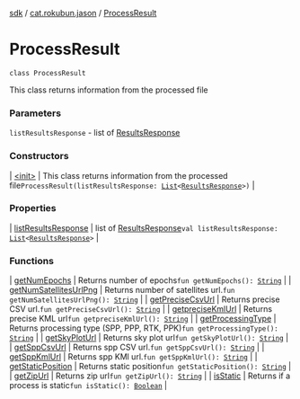 [sdk](../../index.md) / [cat.rokubun.jason](../index.md) / [ProcessResult](./index.md)

# ProcessResult

`class ProcessResult`

This class returns information from the processed file

### Parameters

`listResultsResponse` - list of [ResultsResponse](../../cat.rokubun.jason.repository.remote.dto/-results-response/index.md)

### Constructors

| [&lt;init&gt;](-init-.md) | This class returns information from the processed file`ProcessResult(listResultsResponse: `[`List`](https://kotlinlang.org/api/latest/jvm/stdlib/kotlin.collections/-list/index.html)`<`[`ResultsResponse`](../../cat.rokubun.jason.repository.remote.dto/-results-response/index.md)`>)` |

### Properties

| [listResultsResponse](list-results-response.md) | list of [ResultsResponse](../../cat.rokubun.jason.repository.remote.dto/-results-response/index.md)`val listResultsResponse: `[`List`](https://kotlinlang.org/api/latest/jvm/stdlib/kotlin.collections/-list/index.html)`<`[`ResultsResponse`](../../cat.rokubun.jason.repository.remote.dto/-results-response/index.md)`>` |

### Functions

| [getNumEpochs](get-num-epochs.md) | Returns number of epochs`fun getNumEpochs(): `[`String`](https://kotlinlang.org/api/latest/jvm/stdlib/kotlin/-string/index.html) |
| [getNumSatellitesUrlPng](get-num-satellites-url-png.md) | Returns number of satellites url.`fun getNumSatellitesUrlPng(): `[`String`](https://kotlinlang.org/api/latest/jvm/stdlib/kotlin/-string/index.html) |
| [getPreciseCsvUrl](get-precise-csv-url.md) | Returns precise CSV url.`fun getPreciseCsvUrl(): `[`String`](https://kotlinlang.org/api/latest/jvm/stdlib/kotlin/-string/index.html) |
| [getpreciseKmlUrl](getprecise-kml-url.md) | Returns precise KML url`fun getpreciseKmlUrl(): `[`String`](https://kotlinlang.org/api/latest/jvm/stdlib/kotlin/-string/index.html) |
| [getProcessingType](get-processing-type.md) | Returns processing type (SPP, PPP, RTK, PPK)`fun getProcessingType(): `[`String`](https://kotlinlang.org/api/latest/jvm/stdlib/kotlin/-string/index.html) |
| [getSkyPlotUrl](get-sky-plot-url.md) | Returns sky plot url`fun getSkyPlotUrl(): `[`String`](https://kotlinlang.org/api/latest/jvm/stdlib/kotlin/-string/index.html) |
| [getSppCsvUrl](get-spp-csv-url.md) | Returns spp CSV url.`fun getSppCsvUrl(): `[`String`](https://kotlinlang.org/api/latest/jvm/stdlib/kotlin/-string/index.html) |
| [getSppKmlUrl](get-spp-kml-url.md) | Returns spp KMl url.`fun getSppKmlUrl(): `[`String`](https://kotlinlang.org/api/latest/jvm/stdlib/kotlin/-string/index.html) |
| [getStaticPosition](get-static-position.md) | Returns static position`fun getStaticPosition(): `[`String`](https://kotlinlang.org/api/latest/jvm/stdlib/kotlin/-string/index.html) |
| [getZipUrl](get-zip-url.md) | Returns zip url`fun getZipUrl(): `[`String`](https://kotlinlang.org/api/latest/jvm/stdlib/kotlin/-string/index.html) |
| [isStatic](is-static.md) | Returns if a process is static`fun isStatic(): `[`Boolean`](https://kotlinlang.org/api/latest/jvm/stdlib/kotlin/-boolean/index.html) |


